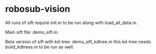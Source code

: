 robosub-vision
==============

All runs of sift require init.m to be run along with load_all_data.m.

Main sift file: demo_sift.m.

Beta version of sift with kd-tree: demo_sift_kdtree.m
this kd-tree needs build_kdtrees.m to be run as well.
